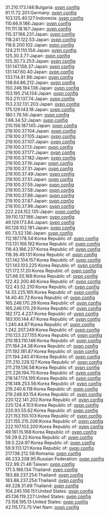 31.210.173.148:Bulgaria: [ovpn config](vpn/31_210_173_148.ovpn)  
91.11.72.201:Germany: [ovpn config](vpn/91_11_72_201.ovpn)  
103.125.40.127:Indonesia: [ovpn config](vpn/103_125_40_127.ovpn)  
110.66.9.186:Japan: [ovpn config](vpn/110_66_9_186.ovpn)  
111.111.18.167:Japan: [ovpn config](vpn/111_111_18_167.ovpn)  
115.37.166.231:Japan: [ovpn config](vpn/115_37_166_231.ovpn)  
118.241.122.53:Japan: [ovpn config](vpn/118_241_122_53.ovpn)  
118.6.200.102:Japan: [ovpn config](vpn/118_6_200_102.ovpn)  
124.211.110.154:Japan: [ovpn config](vpn/124_211_110_154.ovpn)  
125.30.3.77:Japan: [ovpn config](vpn/125_30_3_77.ovpn)  
125.30.73.253:Japan: [ovpn config](vpn/125_30_73_253.ovpn)  
131.147.158.37:Japan: [ovpn config](vpn/131_147_158_37.ovpn)  
131.147.60.40:Japan: [ovpn config](vpn/131_147_60_40.ovpn)  
133.114.81.98:Japan: [ovpn config](vpn/133_114_81_98.ovpn)  
138.64.86.212:Japan: [ovpn config](vpn/138_64_86_212.ovpn)  
150.246.184.138:Japan: [ovpn config](vpn/150_246_184_138.ovpn)  
153.195.214.134:Japan: [ovpn config](vpn/153_195_214_134.ovpn)  
153.211.137.74:Japan: [ovpn config](vpn/153_211_137_74.ovpn)  
153.232.131.203:Japan: [ovpn config](vpn/153_232_131_203.ovpn)  
175.129.143.18:Japan: [ovpn config](vpn/175_129_143_18.ovpn)  
180.1.76.56:Japan: [ovpn config](vpn/180_1_76_56.ovpn)  
1.66.34.52:Japan: [ovpn config](vpn/1_66_34_52.ovpn)  
210.156.187.145:Japan: [ovpn config](vpn/210_156_187_145.ovpn)  
219.100.37.104:Japan: [ovpn config](vpn/219_100_37_104.ovpn)  
219.100.37.105:Japan: [ovpn config](vpn/219_100_37_105.ovpn)  
219.100.37.107:Japan: [ovpn config](vpn/219_100_37_107.ovpn)  
219.100.37.13:Japan: [ovpn config](vpn/219_100_37_13.ovpn)  
219.100.37.177:Japan: [ovpn config](vpn/219_100_37_177.ovpn)  
219.100.37.182:Japan: [ovpn config](vpn/219_100_37_182.ovpn)  
219.100.37.19:Japan: [ovpn config](vpn/219_100_37_19.ovpn)  
219.100.37.31:Japan: [ovpn config](vpn/219_100_37_31.ovpn)  
219.100.37.49:Japan: [ovpn config](vpn/219_100_37_49.ovpn)  
219.100.37.51:Japan: [ovpn config](vpn/219_100_37_51.ovpn)  
219.100.37.55:Japan: [ovpn config](vpn/219_100_37_55.ovpn)  
219.100.37.58:Japan: [ovpn config](vpn/219_100_37_58.ovpn)  
219.100.37.86:Japan: [ovpn config](vpn/219_100_37_86.ovpn)  
219.100.37.87:Japan: [ovpn config](vpn/219_100_37_87.ovpn)  
219.100.37.96:Japan: [ovpn config](vpn/219_100_37_96.ovpn)  
222.224.152.135:Japan: [ovpn config](vpn/222_224_152_135.ovpn)  
39.110.137.186:Japan: [ovpn config](vpn/39_110_137_186.ovpn)  
49.129.173.84:Japan: [ovpn config](vpn/49_129_173_84.ovpn)  
60.128.102.181:Japan: [ovpn config](vpn/60_128_102_181.ovpn)  
60.73.52.136:Japan: [ovpn config](vpn/60_73_52_136.ovpn)  
112.187.178.54:Korea Republic of: [ovpn config](vpn/112_187_178_54.ovpn)  
113.131.166.192:Korea Republic of: [ovpn config](vpn/113_131_166_192.ovpn)  
116.43.186.237:Korea Republic of: [ovpn config](vpn/116_43_186_237.ovpn)  
118.39.49.131:Korea Republic of: [ovpn config](vpn/118_39_49_131.ovpn)  
121.142.104.157:Korea Republic of: [ovpn config](vpn/121_142_104_157.ovpn)  
121.143.103.225:Korea Republic of: [ovpn config](vpn/121_143_103_225.ovpn)  
121.172.17.20:Korea Republic of: [ovpn config](vpn/121_172_17_20.ovpn)  
121.66.55.168:Korea Republic of: [ovpn config](vpn/121_66_55_168.ovpn)  
122.42.200.46:Korea Republic of: [ovpn config](vpn/122_42_200_46.ovpn)  
122.43.52.210:Korea Republic of: [ovpn config](vpn/122_43_52_210.ovpn)  
14.33.225.165:Korea Republic of: [ovpn config](vpn/14_33_225_165.ovpn)  
14.40.40.72:Korea Republic of: [ovpn config](vpn/14_40_40_72.ovpn)  
165.246.170.29:Korea Republic of: [ovpn config](vpn/165_246_170_29.ovpn)  
165.246.170.29:Korea Republic of: [ovpn config](vpn/165_246_170_29.ovpn)  
182.172.4.237:Korea Republic of: [ovpn config](vpn/182_172_4_237.ovpn)  
183.100.144.47:Korea Republic of: [ovpn config](vpn/183_100_144_47.ovpn)  
1.240.44.87:Korea Republic of: [ovpn config](vpn/1_240_44_87.ovpn)  
1.242.207.249:Korea Republic of: [ovpn config](vpn/1_242_207_249.ovpn)  
210.123.227.155:Korea Republic of: [ovpn config](vpn/210_123_227_155.ovpn)  
210.183.110.146:Korea Republic of: [ovpn config](vpn/210_183_110_146.ovpn)  
211.184.24.38:Korea Republic of: [ovpn config](vpn/211_184_24_38.ovpn)  
211.192.181.87:Korea Republic of: [ovpn config](vpn/211_192_181_87.ovpn)  
211.194.240.41:Korea Republic of: [ovpn config](vpn/211_194_240_41.ovpn)  
211.210.229.127:Korea Republic of: [ovpn config](vpn/211_210_229_127.ovpn)  
211.219.136.58:Korea Republic of: [ovpn config](vpn/211_219_136_58.ovpn)  
211.226.194.70:Korea Republic of: [ovpn config](vpn/211_226_194_70.ovpn)  
218.147.174.195:Korea Republic of: [ovpn config](vpn/218_147_174_195.ovpn)  
218.148.253.56:Korea Republic of: [ovpn config](vpn/218_148_253_56.ovpn)  
219.240.6.118:Korea Republic of: [ovpn config](vpn/219_240_6_118.ovpn)  
219.248.93.154:Korea Republic of: [ovpn config](vpn/219_248_93_154.ovpn)  
220.122.141.202:Korea Republic of: [ovpn config](vpn/220_122_141_202.ovpn)  
220.124.4.103:Korea Republic of: [ovpn config](vpn/220_124_4_103.ovpn)  
220.93.55.62:Korea Republic of: [ovpn config](vpn/220_93_55_62.ovpn)  
221.153.150.103:Korea Republic of: [ovpn config](vpn/221_153_150_103.ovpn)  
221.155.215.208:Korea Republic of: [ovpn config](vpn/221_155_215_208.ovpn)  
222.107.103.200:Korea Republic of: [ovpn config](vpn/222_107_103_200.ovpn)  
49.161.15.168:Korea Republic of: [ovpn config](vpn/49_161_15_168.ovpn)  
59.29.9.22:Korea Republic of: [ovpn config](vpn/59_29_9_22.ovpn)  
59.5.224.97:Korea Republic of: [ovpn config](vpn/59_5_224_97.ovpn)  
59.9.113.121:Korea Republic of: [ovpn config](vpn/59_9_113_121.ovpn)  
217.138.212.58:Romania: [ovpn config](vpn/217_138_212_58.ovpn)  
46.233.208.95:Russian Federation: [ovpn config](vpn/46_233_208_95.ovpn)  
122.99.21.46:Taiwan: [ovpn config](vpn/122_99_21_46.ovpn)  
171.5.166.134:Thailand: [ovpn config](vpn/171_5_166_134.ovpn)  
183.88.237.254:Thailand: [ovpn config](vpn/183_88_237_254.ovpn)  
183.88.237.254:Thailand: [ovpn config](vpn/183_88_237_254.ovpn)  
49.228.31.69:Thailand: [ovpn config](vpn/49_228_31_69.ovpn)  
104.245.106.151:United States: [ovpn config](vpn/104_245_106_151.ovpn)  
45.136.119.227:United States: [ovpn config](vpn/45_136_119_227.ovpn)  
73.158.195.13:United States: [ovpn config](vpn/73_158_195_13.ovpn)  
42.115.173.75:Viet Nam: [ovpn config](vpn/42_115_173_75.ovpn)  
